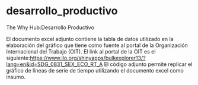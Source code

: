 # desarrollo_productivo
The Why Hub:Desarrollo Productivo

El documento excel adjunto contiene la tabla de datos utilizado en la elaboración del gráfico que tiene como fuente al portal de la Organización Internacional del Trabajo (OIT).
El link al portal de la OIT es el siguiente:https://www.ilo.org/shinyapps/bulkexplorer13/?lang=en&id=SDG_0831_SEX_ECO_RT_A
El código adjunto permite replicar el gráfico de líneas de serie de tiempo utilizando el documento excel como insumo.


